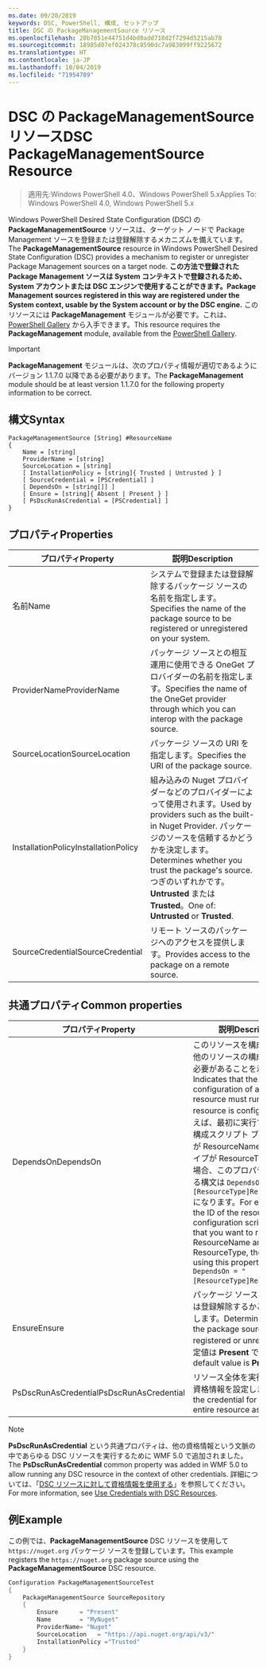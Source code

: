 ```yaml
---
ms.date: 09/20/2019
keywords: DSC, PowerShell, 構成, セットアップ
title: DSC の PackageManagementSource リソース
ms.openlocfilehash: 20b7851e44751d4bd0add718d2f7294d5215ab70
ms.sourcegitcommit: 18985d07ef024378c8590dc7a983099ff9225672
ms.translationtype: HT
ms.contentlocale: ja-JP
ms.lasthandoff: 10/04/2019
ms.locfileid: "71954789"
---
```

# <a name="dsc-packagemanagementsource-resource"></a><span data-ttu-id="1eb6c-103">DSC の PackageManagementSource リソース</span><span class="sxs-lookup"><span data-stu-id="1eb6c-103">DSC PackageManagementSource Resource</span></span>

> <span data-ttu-id="1eb6c-104">適用先:Windows PowerShell 4.0、Windows PowerShell 5.x</span><span class="sxs-lookup"><span data-stu-id="1eb6c-104">Applies To: Windows PowerShell 4.0, Windows PowerShell 5.x</span></span>

<span data-ttu-id="1eb6c-105">Windows PowerShell Desired State Configuration (DSC) の **PackageManagementSource** リソースは、ターゲット ノードで Package Management ソースを登録または登録解除するメカニズムを備えています。</span><span class="sxs-lookup"><span data-stu-id="1eb6c-105">The **PackageManagementSource** resource in Windows PowerShell Desired State Configuration (DSC) provides a mechanism to register or unregister Package Management sources on a target node.</span></span>
<span data-ttu-id="1eb6c-106">**この方法で登録された Package Management ソースは System コンテキストで登録されるため、System アカウントまたは DSC エンジンで使用することができます。**</span><span class="sxs-lookup"><span data-stu-id="1eb6c-106">**Package Management sources registered in this way are registered under the System context, usable by the System account or by the DSC engine.**</span></span> <span data-ttu-id="1eb6c-107">このリソースには **PackageManagement** モジュールが必要です。これは、[PowerShell Gallery](https://PowerShellGallery.com) から入手できます。</span><span class="sxs-lookup"><span data-stu-id="1eb6c-107">This resource requires the **PackageManagement** module, available from the [PowerShell Gallery](https://PowerShellGallery.com).</span></span>

> [!IMPORTANT]
> <span data-ttu-id="1eb6c-108">**PackageManagement** モジュールは、次のプロパティ情報が適切であるようにバージョン 1.1.7.0 以降である必要があります。</span><span class="sxs-lookup"><span data-stu-id="1eb6c-108">The **PackageManagement** module should be at least version 1.1.7.0 for the following property information to be correct.</span></span>

## <a name="syntax"></a><span data-ttu-id="1eb6c-109">構文</span><span class="sxs-lookup"><span data-stu-id="1eb6c-109">Syntax</span></span>

```Syntax
PackageManagementSource [String] #ResourceName
{
    Name = [string]
    ProviderName = [string]
    SourceLocation = [string]
    [ InstallationPolicy = [string]{ Trusted | Untrusted } ]
    [ SourceCredential = [PSCredential] ]
    [ DependsOn = [string[]] ]
    [ Ensure = [string]{ Absent | Present } ]
    [ PsDscRunAsCredential = [PSCredential] ]
}
```

## <a name="properties"></a><span data-ttu-id="1eb6c-110">プロパティ</span><span class="sxs-lookup"><span data-stu-id="1eb6c-110">Properties</span></span>

|<span data-ttu-id="1eb6c-111">プロパティ</span><span class="sxs-lookup"><span data-stu-id="1eb6c-111">Property</span></span> |<span data-ttu-id="1eb6c-112">説明</span><span class="sxs-lookup"><span data-stu-id="1eb6c-112">Description</span></span> |
|---|---|
|<span data-ttu-id="1eb6c-113">名前</span><span class="sxs-lookup"><span data-stu-id="1eb6c-113">Name</span></span> |<span data-ttu-id="1eb6c-114">システムで登録または登録解除するパッケージ ソースの名前を指定します。</span><span class="sxs-lookup"><span data-stu-id="1eb6c-114">Specifies the name of the package source to be registered or unregistered on your system.</span></span> |
|<span data-ttu-id="1eb6c-115">ProviderName</span><span class="sxs-lookup"><span data-stu-id="1eb6c-115">ProviderName</span></span> |<span data-ttu-id="1eb6c-116">パッケージ ソースとの相互運用に使用できる OneGet プロバイダーの名前を指定します。</span><span class="sxs-lookup"><span data-stu-id="1eb6c-116">Specifies the name of the OneGet provider through which you can interop with the package source.</span></span> |
|<span data-ttu-id="1eb6c-117">SourceLocation</span><span class="sxs-lookup"><span data-stu-id="1eb6c-117">SourceLocation</span></span> |<span data-ttu-id="1eb6c-118">パッケージ ソースの URI を指定します。</span><span class="sxs-lookup"><span data-stu-id="1eb6c-118">Specifies the URI of the package source.</span></span> |
|<span data-ttu-id="1eb6c-119">InstallationPolicy</span><span class="sxs-lookup"><span data-stu-id="1eb6c-119">InstallationPolicy</span></span> |<span data-ttu-id="1eb6c-120">組み込みの Nuget プロバイダーなどのプロバイダーによって使用されます。</span><span class="sxs-lookup"><span data-stu-id="1eb6c-120">Used by providers such as the built-in Nuget Provider.</span></span> <span data-ttu-id="1eb6c-121">パッケージのソースを信頼するかどうかを決定します。</span><span class="sxs-lookup"><span data-stu-id="1eb6c-121">Determines whether you trust the package's source.</span></span> <span data-ttu-id="1eb6c-122">つぎのいずれかです。**Untrusted** または **Trusted**。</span><span class="sxs-lookup"><span data-stu-id="1eb6c-122">One of: **Untrusted** or **Trusted**.</span></span> |
|<span data-ttu-id="1eb6c-123">SourceCredential</span><span class="sxs-lookup"><span data-stu-id="1eb6c-123">SourceCredential</span></span> |<span data-ttu-id="1eb6c-124">リモート ソースのパッケージへのアクセスを提供します。</span><span class="sxs-lookup"><span data-stu-id="1eb6c-124">Provides access to the package on a remote source.</span></span> |

## <a name="common-properties"></a><span data-ttu-id="1eb6c-125">共通プロパティ</span><span class="sxs-lookup"><span data-stu-id="1eb6c-125">Common properties</span></span>

|<span data-ttu-id="1eb6c-126">プロパティ</span><span class="sxs-lookup"><span data-stu-id="1eb6c-126">Property</span></span> |<span data-ttu-id="1eb6c-127">説明</span><span class="sxs-lookup"><span data-stu-id="1eb6c-127">Description</span></span> |
|---|---|
|<span data-ttu-id="1eb6c-128">DependsOn</span><span class="sxs-lookup"><span data-stu-id="1eb6c-128">DependsOn</span></span> |<span data-ttu-id="1eb6c-129">このリソースを構成する前に、他のリソースの構成を実行する必要があることを示します。</span><span class="sxs-lookup"><span data-stu-id="1eb6c-129">Indicates that the configuration of another resource must run before this resource is configured.</span></span> <span data-ttu-id="1eb6c-130">たとえば、最初に実行するリソース構成スクリプト ブロックの ID が ResourceName で、そのタイプが ResourceType である場合、このプロパティを使用する構文は `DependsOn = "[ResourceType]ResourceName"` になります。</span><span class="sxs-lookup"><span data-stu-id="1eb6c-130">For example, if the ID of the resource configuration script block that you want to run first is ResourceName and its type is ResourceType, the syntax for using this property is `DependsOn = "[ResourceType]ResourceName"`.</span></span> |
|<span data-ttu-id="1eb6c-131">Ensure</span><span class="sxs-lookup"><span data-stu-id="1eb6c-131">Ensure</span></span> |<span data-ttu-id="1eb6c-132">パッケージ ソースを登録または登録解除するかどうかを決定します。</span><span class="sxs-lookup"><span data-stu-id="1eb6c-132">Determines whether the package source is to be registered or unregistered.</span></span> <span data-ttu-id="1eb6c-133">既定値は **Present** です。</span><span class="sxs-lookup"><span data-stu-id="1eb6c-133">The default value is **Present**.</span></span> |
|<span data-ttu-id="1eb6c-134">PsDscRunAsCredential</span><span class="sxs-lookup"><span data-stu-id="1eb6c-134">PsDscRunAsCredential</span></span> |<span data-ttu-id="1eb6c-135">リソース全体を実行するための資格情報を設定します。</span><span class="sxs-lookup"><span data-stu-id="1eb6c-135">Sets the credential for running the entire resource as.</span></span> |

> [!NOTE]
> <span data-ttu-id="1eb6c-136">**PsDscRunAsCredential** という共通プロパティは、他の資格情報という文脈の中であらゆる DSC リソースを実行するために WMF 5.0 で追加されました。</span><span class="sxs-lookup"><span data-stu-id="1eb6c-136">The **PsDscRunAsCredential** common property was added in WMF 5.0 to allow running any DSC resource in the context of other credentials.</span></span> <span data-ttu-id="1eb6c-137">詳細については、「[DSC リソースに対して資格情報を使用する](../../../configurations/runasuser.md)」を参照してください。</span><span class="sxs-lookup"><span data-stu-id="1eb6c-137">For more information, see [Use Credentials with DSC Resources](../../../configurations/runasuser.md).</span></span>

## <a name="example"></a><span data-ttu-id="1eb6c-138">例</span><span class="sxs-lookup"><span data-stu-id="1eb6c-138">Example</span></span>

<span data-ttu-id="1eb6c-139">この例では、**PackageManagementSource** DSC リソースを使用して `https://nuget.org` パッケージ ソースを登録しています。</span><span class="sxs-lookup"><span data-stu-id="1eb6c-139">This example registers the `https://nuget.org` package source using the **PackageManagementSource** DSC resource.</span></span>

```powershell
Configuration PackageManagementSourceTest
{
    PackageManagementSource SourceRepository
    {
        Ensure      = "Present"
        Name        = "MyNuget"
        ProviderName= "Nuget"
        SourceLocation   = "https://api.nuget.org/api/v3/"
        InstallationPolicy ="Trusted"
    }
}
```